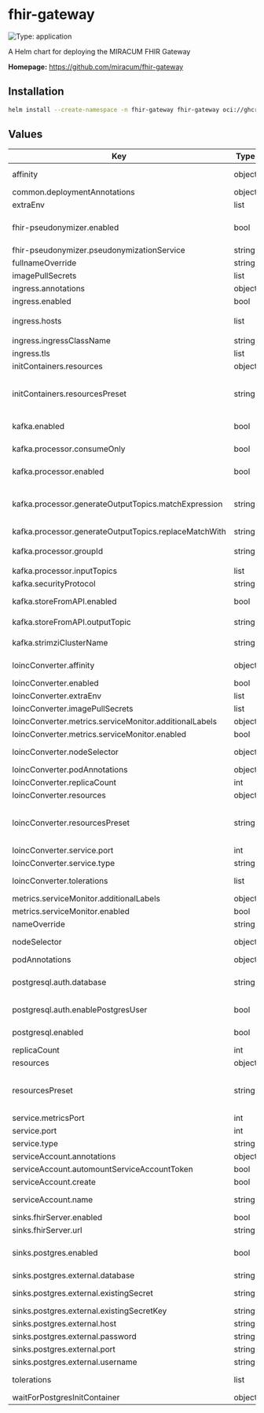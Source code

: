 # fhir-gateway

![Type: application](https://img.shields.io/badge/Type-application-informational?style=flat-square)

A Helm chart for deploying the MIRACUM FHIR Gateway

**Homepage:** <https://github.com/miracum/fhir-gateway>

## Installation

```sh
helm install --create-namespace -n fhir-gateway fhir-gateway oci://ghcr.io/miracum/charts/fhir-gateway
```

## Values

| Key                                                    | Type   | Default                                               | Description                                                                                                                                                                                                                                                                                                                                   |
| ------------------------------------------------------ | ------ | ----------------------------------------------------- | --------------------------------------------------------------------------------------------------------------------------------------------------------------------------------------------------------------------------------------------------------------------------------------------------------------------------------------------- |
| affinity                                               | object | `{}`                                                  | affinity for pods assignment see: <https://kubernetes.io/docs/concepts/configuration/assign-pod-node/#affinity-and-anti-affinity>                                                                                                                                                                                                             |
| common.deploymentAnnotations                           | object | `{}`                                                  | metadata.annotations to apply to all deployments                                                                                                                                                                                                                                                                                              |
| extraEnv                                               | list   | `[]`                                                  | extra environment vars to set on the FHIR gateway container                                                                                                                                                                                                                                                                                   |
| fhir-pseudonymizer.enabled                             | bool   | `true`                                                | whether to enable the FHIR Pseudonymizer - a thin, FHIR-native wrapper on top of gPAS, Vfps, or entici with additional options for anonymization. if this is set to false, then the FHIR gateway will not attempt to pseudonymize/anonymize the resources.                                                                                    |
| fhir-pseudonymizer.pseudonymizationService             | string | `"None"`                                              | set the pseudonymization service backend                                                                                                                                                                                                                                                                                                      |
| fullnameOverride                                       | string | `""`                                                  | String to fully override fullname template                                                                                                                                                                                                                                                                                                    |
| imagePullSecrets                                       | list   | `[]`                                                  | image pull secrets for the pod                                                                                                                                                                                                                                                                                                                |
| ingress.annotations                                    | object | `{}`                                                  | ingress annotations                                                                                                                                                                                                                                                                                                                           |
| ingress.enabled                                        | bool   | `false`                                               | if enabled, create an Ingress to expose the FHIR Gateway outside the cluster                                                                                                                                                                                                                                                                  |
| ingress.hosts                                          | list   | `[{"host":"chart-example.local","paths":["/"]}]`      | configure the hostname                                                                                                                                                                                                                                                                                                                        |
| ingress.ingressClassName                               | string | `""`                                                  | the ingressClassName                                                                                                                                                                                                                                                                                                                          |
| ingress.tls                                            | list   | `[]`                                                  | TLS config                                                                                                                                                                                                                                                                                                                                    |
| initContainers.resources                               | object | `{}`                                                  | configure the init containers pods resource requests and limits manually                                                                                                                                                                                                                                                                      |
| initContainers.resourcesPreset                         | string | `"nano"`                                              | set container resources according to one common preset (allowed values: none, nano, micro, small, medium, large, xlarge, 2xlarge). This is ignored if primary.resources is set (primary.resources is recommended for production). More information: <https://github.com/bitnami/charts/blob/main/bitnami/common/templates/_resources.tpl#L15> |
| kafka.enabled                                          | bool   | `false`                                               | if enabled, the FHIR Gateway is able to use Kafka as input and/or output. Requires the Kafka cluster to be configured using <https://strimzi.io/>                                                                                                                                                                                             |
| kafka.processor.consumeOnly                            | bool   | `false`                                               | if enabled, the FHIR Gateway will only read and process resources from the specified Kafka topics `inputTopics` but not write them back to Kafka                                                                                                                                                                                              |
| kafka.processor.enabled                                | bool   | `false`                                               | if enabled, the FHIR Gateway will read resources from the specified Kafka topics `inputTopics` and write them to dynamic output topics.                                                                                                                                                                                                       |
| kafka.processor.generateOutputTopics.matchExpression   | string | `"^"`                                                 | Allows for dynamically generating the Kafka output topic's name based on the input topic. Set to a regular expression which is applied to the input topic and the first match is replaced with the value of `kafka.generateOutputTopics.replaceWith`. You can set this to "^" to add a prefix to the output topic.                            |
| kafka.processor.generateOutputTopics.replaceMatchWith  | string | `"fhir.post-gateway."`                                | value to replace the first regex match with                                                                                                                                                                                                                                                                                                   |
| kafka.processor.groupId                                | string | `"{{ include \"fhir-gateway.fullname\" . }}-gateway"` | the Kafka consumer group id. Evaluated as a template.                                                                                                                                                                                                                                                                                         |
| kafka.processor.inputTopics                            | list   | `["fhir-raw"]`                                        | list of Kafka topics to read FHIR resources from                                                                                                                                                                                                                                                                                              |
| kafka.securityProtocol                                 | string | `"PLAINTEXT"`                                         | either PLAINTEXT or SSL                                                                                                                                                                                                                                                                                                                       |
| kafka.storeFromAPI.enabled                             | bool   | `false`                                               | if enabled, the FHIR Gateway will send resources received from API to the specified Kafka topic `outputTopic` after they are processed                                                                                                                                                                                                        |
| kafka.storeFromAPI.outputTopic                         | string | `"fhir.post-gateway.api.output"`                      | the Kafka topic to send API received resources to                                                                                                                                                                                                                                                                                             |
| kafka.strimziClusterName                               | string | `"my-cluster"`                                        | name of the Strimzi Kafka CRD this gateway should connect to. This is used to resolve the Kafka bootstrap service.                                                                                                                                                                                                                            |
| loincConverter.affinity                                | object | `{}`                                                  | affinity for pods assignment see: <https://kubernetes.io/docs/concepts/configuration/assign-pod-node/#affinity-and-anti-affinity>                                                                                                                                                                                                             |
| loincConverter.enabled                                 | bool   | `true`                                                | whether to enable the LOINC conversion and harmonization service                                                                                                                                                                                                                                                                              |
| loincConverter.extraEnv                                | list   | `[]`                                                  | extra environment variables to set on the loinc conversion container                                                                                                                                                                                                                                                                          |
| loincConverter.imagePullSecrets                        | list   | `[]`                                                  | credentials to use when pulling the image                                                                                                                                                                                                                                                                                                     |
| loincConverter.metrics.serviceMonitor.additionalLabels | object | `{}`                                                  | additional labels for the ServiceMonitor resource, e.g. `release: prometheus`                                                                                                                                                                                                                                                                 |
| loincConverter.metrics.serviceMonitor.enabled          | bool   | `false`                                               | if enabled, creates a ServiceMonitor instance for Prometheus Operator-based monitoring                                                                                                                                                                                                                                                        |
| loincConverter.nodeSelector                            | object | `{}`                                                  | node labels for pods assignment see: <<https://kubernetes.io/docs/concepts/scheduling-eviction/assign-pod-node/>>                                                                                                                                                                                                                             |
| loincConverter.podAnnotations                          | object | `{}`                                                  | annotations for the pod                                                                                                                                                                                                                                                                                                                       |
| loincConverter.replicaCount                            | int    | `1`                                                   | if necessary, the service can easily scale horizontally                                                                                                                                                                                                                                                                                       |
| loincConverter.resources                               | object | `{}`                                                  | configure the resource requests and limits manually                                                                                                                                                                                                                                                                                           |
| loincConverter.resourcesPreset                         | string | `"medium"`                                            | set container resources according to one common preset (allowed values: none, nano, micro, small, medium, large, xlarge, 2xlarge). This is ignored if primary.resources is set (primary.resources is recommended for production). More information: <https://github.com/bitnami/charts/blob/main/bitnami/common/templates/_resources.tpl#L15> |
| loincConverter.service.port                            | int    | `8080`                                                | port for the conversion REST endpoint                                                                                                                                                                                                                                                                                                         |
| loincConverter.service.type                            | string | `"ClusterIP"`                                         | service type                                                                                                                                                                                                                                                                                                                                  |
| loincConverter.tolerations                             | list   | `[]`                                                  | tolerations for pods assignment see: <https://kubernetes.io/docs/concepts/configuration/taint-and-toleration/>                                                                                                                                                                                                                                |
| metrics.serviceMonitor.additionalLabels                | object | `{}`                                                  | additional labels for the ServiceMonitor resource, e.g. `release: prometheus`                                                                                                                                                                                                                                                                 |
| metrics.serviceMonitor.enabled                         | bool   | `false`                                               | if enabled, creates a ServiceMonitor instance for Prometheus Operator-based monitoring                                                                                                                                                                                                                                                        |
| nameOverride                                           | string | `""`                                                  | String to partially override fullname template (will maintain the release name)                                                                                                                                                                                                                                                               |
| nodeSelector                                           | object | `{}`                                                  | node labels for pods assignment see: <<https://kubernetes.io/docs/concepts/scheduling-eviction/assign-pod-node/>>                                                                                                                                                                                                                             |
| podAnnotations                                         | object | `{}`                                                  | annotations to apply to the pod                                                                                                                                                                                                                                                                                                               |
| postgresql.auth.database                               | string | `"fhir_gateway"`                                      | name of the database to create see: <https://github.com/bitnami/containers/tree/main/bitnami/postgresql#creating-a-database-on-first-run>                                                                                                                                                                                                     |
| postgresql.auth.enablePostgresUser                     | bool   | `true`                                                | assign a password to the "postgres" admin user. Otherwise, remote access will be blocked for this user                                                                                                                                                                                                                                        |
| postgresql.enabled                                     | bool   | `true`                                                | enabled the included Postgres DB see <https://github.com/bitnami/charts/tree/master/bitnami/postgresql> for configuration options                                                                                                                                                                                                             |
| replicaCount                                           | int    | `1`                                                   | number of replicas. The application is well-suited to scale horizontally if required.                                                                                                                                                                                                                                                         |
| resources                                              | object | `{}`                                                  | manually set the resource requests and limits                                                                                                                                                                                                                                                                                                 |
| resourcesPreset                                        | string | `"small"`                                             | set container resources according to one common preset (allowed values: none, nano, micro, small, medium, large, xlarge, 2xlarge). This is ignored if primary.resources is set (primary.resources is recommended for production). More information: <https://github.com/bitnami/charts/blob/main/bitnami/common/templates/_resources.tpl#L15> |
| service.metricsPort                                    | int    | `8081`                                                | port of the actuator/metrics endpoint                                                                                                                                                                                                                                                                                                         |
| service.port                                           | int    | `8080`                                                | port of the FHIR REST endpoint                                                                                                                                                                                                                                                                                                                |
| service.type                                           | string | `"ClusterIP"`                                         | service type                                                                                                                                                                                                                                                                                                                                  |
| serviceAccount.annotations                             | object | `{}`                                                  | annotations to add to the service account                                                                                                                                                                                                                                                                                                     |
| serviceAccount.automountServiceAccountToken            | bool   | `false`                                               | whether to automount the SA token.                                                                                                                                                                                                                                                                                                            |
| serviceAccount.create                                  | bool   | `false`                                               | specifies whether a service account should be created.                                                                                                                                                                                                                                                                                        |
| serviceAccount.name                                    | string | `""`                                                  | the name of the service account to use. If not set and create is true, a name is generated using the fullname template                                                                                                                                                                                                                        |
| sinks.fhirServer.enabled                               | bool   | `false`                                               | if enabled, sends all received resources to the specified FHIR server                                                                                                                                                                                                                                                                         |
| sinks.fhirServer.url                                   | string | `""`                                                  | URL of the FHIR server. Set basic auth parameters via `extraEnv`                                                                                                                                                                                                                                                                              |
| sinks.postgres.enabled                                 | bool   | `true`                                                | if enabled, writes all received FHIR resources to a Postgres DB if `postgresql.enabled=true`, then a Postgres DB is started as part of this installation. If `postgresql.enabled=false`, then `sinks.postgres.external.*` is used.                                                                                                            |
| sinks.postgres.external.database                       | string | `""`                                                  | name of the database to connect to                                                                                                                                                                                                                                                                                                            |
| sinks.postgres.external.existingSecret                 | string | `""`                                                  | can be used to specify the name of an existing secret containing the PostgreSQL password. An alternative to setting the password above.                                                                                                                                                                                                       |
| sinks.postgres.external.existingSecretKey              | string | `"postgresql-password"`                               | the key inside the `existingSecret` containing the password.                                                                                                                                                                                                                                                                                  |
| sinks.postgres.external.host                           | string | `""`                                                  | host or server name                                                                                                                                                                                                                                                                                                                           |
| sinks.postgres.external.password                       | string | `""`                                                  | password for the user                                                                                                                                                                                                                                                                                                                         |
| sinks.postgres.external.port                           | string | `"5432"`                                              | port                                                                                                                                                                                                                                                                                                                                          |
| sinks.postgres.external.username                       | string | `""`                                                  | username to authenticate as                                                                                                                                                                                                                                                                                                                   |
| tolerations                                            | list   | `[]`                                                  | tolerations for pods assignment see: <https://kubernetes.io/docs/concepts/configuration/taint-and-toleration/>                                                                                                                                                                                                                                |
| waitForPostgresInitContainer                           | object | `{}`                                                  |                                                                                                                                                                                                                                                                                                                                               |
